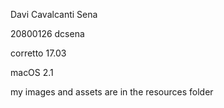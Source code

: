 Davi Cavalcanti Sena

20800126 dcsena

corretto 17.03

macOS 2.1

my images and assets are in the resources folder